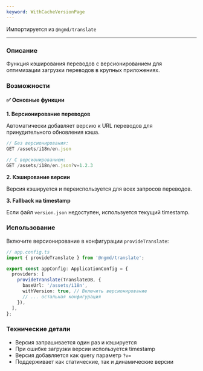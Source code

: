 ```yaml
---
keyword: WithCacheVersionPage
---
```


Импортируется из `@ngmd/translate`

---

### Описание

Функция кэширования переводов с версионированием для оптимизации загрузки переводов в крупных приложениях.

### Возможности

#### ✅ Основные функции

**1. Версионирование переводов**

Автоматически добавляет версию к URL переводов для принудительного обновления кэша.

```ts
// Без версионирования:
GET /assets/i18n/en.json

// С версионированием:
GET /assets/i18n/en.json?v=1.2.3
```

**2. Кэширование версии**

Версия кэшируется и переиспользуется для всех запросов переводов.

**3. Fallback на timestamp**

Если файл `version.json` недоступен, используется текущий timestamp.

### Использование

Включите версионирование в конфигурации `provideTranslate`:

```ts
// app.config.ts
import { provideTranslate } from '@ngmd/translate';

export const appConfig: ApplicationConfig = {
  providers: [
    provideTranslate(TranslateDB, {
      baseUrl: '/assets/i18n',
      withVersion: true, // Включить версионирование
      // ... остальная конфигурация
    }),
  ],
};
```

### Технические детали

- Версия запрашивается один раз и кэшируется
- При ошибке загрузки версии используется timestamp
- Версия добавляется как query параметр `?v=`
- Поддерживает как статические, так и динамические версии

